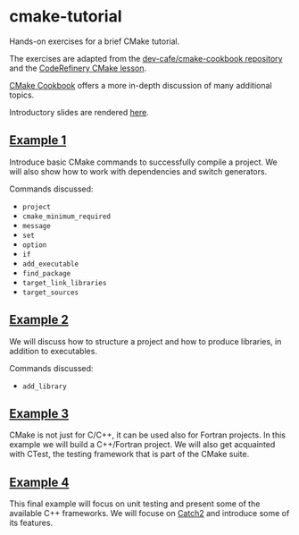 # cmake-tutorial

Hands-on exercises for a brief CMake tutorial.

The exercises are adapted from the [dev-cafe/cmake-cookbook
repository](https://github.com/dev-cafe/cmake-cookbook) and the [CodeRefinery
CMake lesson](https://coderefinery.github.io/cmake/).

[CMake Cookbook](https://www.packtpub.com/application-development/cmake-cookbook)
offers a more in-depth discussion of many additional topics.

Introductory slides are rendered [here](http://tinyurl.com/cmake-tutorial-MolSSI).

## [Example 1](./example-01)

Introduce basic CMake commands to successfully compile a project.
We will also show how to work with dependencies and switch generators.

Commands discussed:
- `project`
- `cmake_minimum_required`
- `message`
- `set`
- `option`
- `if`
- `add_executable`
- `find_package`
- `target_link_libraries`
- `target_sources`

## [Example 2](./example-02)

We will discuss how to structure a project and how to produce libraries, in
addition to executables.

Commands discussed:
- `add_library`

## [Example 3](./example-03)

CMake is not just for C/C++, it can be used also for Fortran projects. In this
example we will build a C++/Fortran project. We will also get acquainted with
CTest, the testing framework that is part of the CMake suite.

## [Example 4](./example-04)

This final example will focus on unit testing and present some of the available
C++ frameworks. We will focuse on [Catch2](https://github.com/catchorg/Catch2)
and introduce some of its features.


